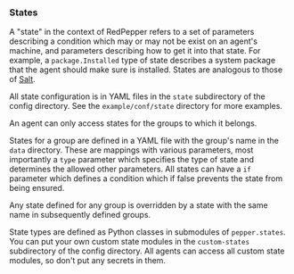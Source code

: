 ### States

A "state" in the context of RedPepper refers to a set of parameters describing a condition which may or may not be exist on an agent's machine, and parameters describing how to get it into that state.
For example, a `package.Installed` type of state describes a system package that the agent should make sure is installed.
States are analogous to those of [Salt](https://github.com/saltstack/salt).

All state configuration is in YAML files in the `state` subdirectory of the config directory.
See the `example/conf/state` directory for more examples.

An agent can only access states for the groups to which it belongs.

States for a group are defined in a YAML file with the group's name in the `data` directory.
These are mappings with various parameters, most importantly a `type` parameter which specifies the type of state and determines the allowed other parameters.
All states can have a `if` parameter which defines a condition which if false prevents the state from being ensured.

Any state defined for any group is overridden by a state with the same name in subsequently defined groups.

State types are defined as Python classes in submodules of `pepper.states`.
You can put your own custom state modules in the `custom-states` subdirectory of the config directory.
All agents can access all custom state modules, so don't put any secrets in them.
